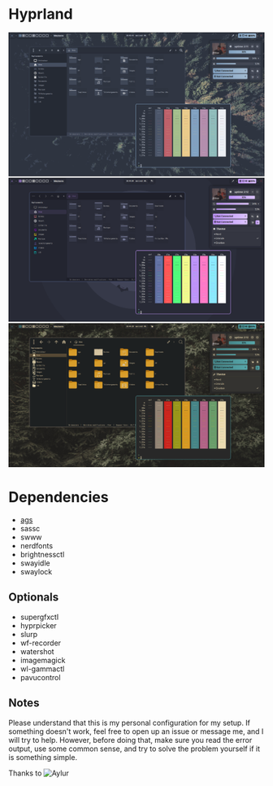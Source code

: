 # Hyprland

![nord](https://raw.githubusercontent.com/berthosefin/dots/main/Previews/nord.png)
![dracula](https://raw.githubusercontent.com/berthosefin/dots/main/Previews/dracula.png)
![gruvbox](https://raw.githubusercontent.com/berthosefin/dots/main/Previews/gruvbox.png)

# Dependencies

- [ags](https://github.com/Aylur/ags/wiki/installation)
- sassc
- swww
- nerdfonts
- brightnessctl
- swayidle
- swaylock

## Optionals

- supergfxctl
- hyprpicker
- slurp
- wf-recorder
- watershot
- imagemagick
- wl-gammactl
- pavucontrol

## Notes

Please understand that this is my personal configuration for my setup. If something doesn't work, feel free to open up an issue or message me, and I will try to help. However, before doing that, make sure you read the error output, use some common sense, and try to solve the problem yourself if it is something simple.

Thanks to ![Aylur](https://github.com/Aylur)